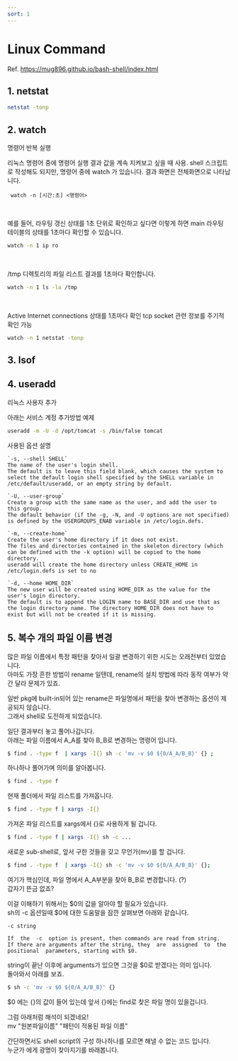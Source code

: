```yaml
---
sort: 1
---
```


# Linux Command 
Ref. https://mug896.github.io/bash-shell/index.html


## 1. netstat

```bash
netstat -tonp
```

## 2. watch
명령어 반복 실행

리눅스 명령어 중에 명령어 실행 결과 값을 계속 지켜보고 싶을 때 사용.
shell 스크립트로 작성해도 되지만, 명령어 중에 watch 가 있습니다. 결과 화면은 전체화면으로 나타납니다.
 
```note
 watch -n [시간:초] <명령어>
```

<br/>

예를 들어, 라우팅 갱신 상태를 1초 단위로 확인하고 싶다면
이렇게 하면 main 라우팅 테이블의 상태를 1초마다 확인할 수 있습니다.

```sh
watch -n 1 ip ro
```

<br/>
  
/tmp 디렉토리의 파일 리스트 결과를 1초마다 확인합니다.

```sh
watch -n 1 ls -la /tmp
```

<br/>  
  
Active Internet connections 상태를 1초마다 확인
tcp socket 관련 정보를 주기적 확인 가능

```sh
watch -n 1 netstat -tonp
```


## 3. lsof



## 4. useradd
리눅스 사용자 추가

아래는 서비스 계정 추가방법 예제

```sh
useradd -m -U -d /opt/tomcat -s /bin/false tomcat
```

사용된 옵션 설명

```note
`-s, --shell SHELL`    
The name of the user's login shell.  
The default is to leave this field blank, which causes the system to select the default login shell specified by the SHELL variable in /etc/default/useradd, or an empty string by default.

`-U, --user-group`  
Create a group with the same name as the user, and add the user to this group.   
The default behavior (if the -g, -N, and -U options are not specified) is defined by the USERGROUPS_ENAB variable in /etc/login.defs.

`-m, --create-home`  
Create the user's home directory if it does not exist.   
The files and directories contained in the skeleton directory (which can be defined with the -k option) will be copied to the home directory.  
useradd will create the home directory unless CREATE_HOME in /etc/login.defs is set to no

`-d, --home HOME_DIR`  
The new user will be created using HOME_DIR as the value for the user's login directory.  
The default is to append the LOGIN name to BASE_DIR and use that as the login directory name. The directory HOME_DIR does not have to exist but will not be created if it is missing.
```


## 5. 복수 개의 파일 이름 변경

많은 파일 이름에서 특정 패턴을 찾아서 일괄 변경하기 위한 시도는 오래전부터 있었습니다.  
아마도 가장 흔한 방법이 rename 일텐데, rename의 설치 방법에 따라 동작 여부가 약간 달라 문제가 있죠.

일반 pkg에 built-in되어 있는 rename은 파일명에서 패턴을 찾아 변경하는 옵션이 제공되지 않습니다.  
그래서 shell로 도전하게 되었습니다.

일단 결과부터 놓고 풀어나갑니다.  
아래는 파일 이름에서 A_A를 찾아 B_B로 변경하는 명령어 입니다.

```bash
$ find . -type f  | xargs -I{} sh -c 'mv -v $0 ${0/A_A/B_B}' {} ;
```
하나하나 풀어가며 의미를 알아봅니다.

```bash
$ find . -type f
```
현재 폴더에서 파일 리스트를 가져옵니다.

```bash
$ find . -type f | xargs -I{}
```
가져온 파일 리스트를 xargs에서 {}로 사용하게 될 겁니다.

```bash
$ find . -type f | xargs -I{} sh -c ...
```
새로운 sub-shell로, 앞서 구한 것들을 갖고 무언가(mv)를 할 겁니다.

```bash
$ find . -type f  | xargs -I{} sh -c 'mv -v $0 ${0/A_A/B_B}' {};
```
여기가 핵심인데, 파일 명에서 A_A부분을 찾아 B_B로 변경합니다. (?)  
갑자기 뜬금 없죠?

이걸 이해하기 위해서는 $0의 값을 알아야 할 필요가 있습니다.  
sh의 -c 옵션일때 $0에 대한 도움말을 잠깐 살펴보면 아래와 같습니다.

```note
-c string   

If  the  -c  option is present, then commands are read from string.  
If there are arguments after the string, they  are  assigned  to  the  positional  parameters, starting with $0.
```
string이 끝난 이후에 arguments가 있으면 그것을 $0로 받겠다는 의미 입니다.  
돌아와서 아래를 보죠.

```bash
$ sh -c 'mv -v $0 ${0/A_A/B_B}' {}
```
$0 에는 {}의 값이 들어 있는데 앞서 {}에는 find로 찾은 파일 명이 있을겁니다.

그럼 아래처럼 해석이 되겠네요!   
mv "원본파일이름" "패턴이 적용된 파일 이름"

간단하면서도 shell script의 구성 하나하나를 모르면 해낼 수 없는 코드 입니다.  
누군가 에게 광명이 찾아지기를 바래봅니다.